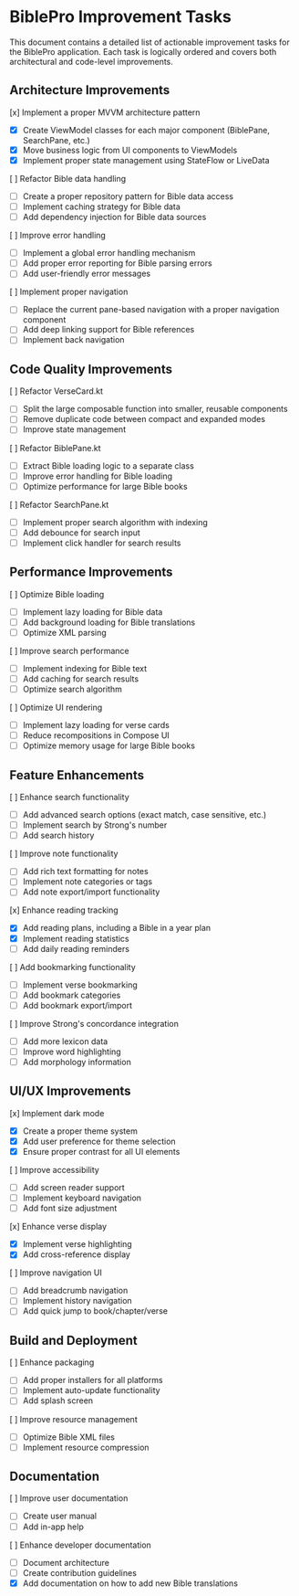 # BiblePro Improvement Tasks

This document contains a detailed list of actionable improvement tasks for the BiblePro application. Each task is logically ordered and covers both architectural and code-level improvements.

## Architecture Improvements

[x] Implement a proper MVVM architecture pattern
   - [x] Create ViewModel classes for each major component (BiblePane, SearchPane, etc.)
   - [x] Move business logic from UI components to ViewModels
   - [x] Implement proper state management using StateFlow or LiveData

[ ] Refactor Bible data handling
   - [ ] Create a proper repository pattern for Bible data access
   - [ ] Implement caching strategy for Bible data
   - [ ] Add dependency injection for Bible data sources

[ ] Improve error handling
   - [ ] Implement a global error handling mechanism
   - [ ] Add proper error reporting for Bible parsing errors
   - [ ] Add user-friendly error messages

[ ] Implement proper navigation
   - [ ] Replace the current pane-based navigation with a proper navigation component
   - [ ] Add deep linking support for Bible references
   - [ ] Implement back navigation

## Code Quality Improvements

[ ] Refactor VerseCard.kt
   - [ ] Split the large composable function into smaller, reusable components
   - [ ] Remove duplicate code between compact and expanded modes
   - [ ] Improve state management

[ ] Refactor BiblePane.kt
   - [ ] Extract Bible loading logic to a separate class
   - [ ] Improve error handling for Bible loading
   - [ ] Optimize performance for large Bible books

[ ] Refactor SearchPane.kt
   - [ ] Implement proper search algorithm with indexing
   - [ ] Add debounce for search input
   - [ ] Implement click handler for search results

## Performance Improvements

[ ] Optimize Bible loading
   - [ ] Implement lazy loading for Bible data
   - [ ] Add background loading for Bible translations
   - [ ] Optimize XML parsing

[ ] Improve search performance
   - [ ] Implement indexing for Bible text
   - [ ] Add caching for search results
   - [ ] Optimize search algorithm

[ ] Optimize UI rendering
   - [ ] Implement lazy loading for verse cards
   - [ ] Reduce recompositions in Compose UI
   - [ ] Optimize memory usage for large Bible books

## Feature Enhancements

[ ] Enhance search functionality
   - [ ] Add advanced search options (exact match, case sensitive, etc.)
   - [ ] Implement search by Strong's number
   - [ ] Add search history

[ ] Improve note functionality
   - [ ] Add rich text formatting for notes
   - [ ] Implement note categories or tags
   - [ ] Add note export/import functionality

[x] Enhance reading tracking
   - [x] Add reading plans, including a Bible in a year plan
   - [x] Implement reading statistics
   - [ ] Add daily reading reminders

[ ] Add bookmarking functionality
   - [ ] Implement verse bookmarking
   - [ ] Add bookmark categories
   - [ ] Add bookmark export/import

[ ] Improve Strong's concordance integration
   - [ ] Add more lexicon data
   - [ ] Improve word highlighting
   - [ ] Add morphology information

## UI/UX Improvements

[x] Implement dark mode
   - [x] Create a proper theme system
   - [x] Add user preference for theme selection
   - [x] Ensure proper contrast for all UI elements

[ ] Improve accessibility
   - [ ] Add screen reader support
   - [ ] Implement keyboard navigation
   - [ ] Add font size adjustment

[x] Enhance verse display
   - [x] Implement verse highlighting
   - [x] Add cross-reference display

[ ] Improve navigation UI
   - [ ] Add breadcrumb navigation
   - [ ] Implement history navigation
   - [ ] Add quick jump to book/chapter/verse

## Build and Deployment

[ ] Enhance packaging
   - [ ] Add proper installers for all platforms
   - [ ] Implement auto-update functionality
   - [ ] Add splash screen

[ ] Improve resource management
   - [ ] Optimize Bible XML files
   - [ ] Implement resource compression

## Documentation

[ ] Improve user documentation
   - [ ] Create user manual
   - [ ] Add in-app help

[ ] Enhance developer documentation
   - [ ] Document architecture
   - [ ] Create contribution guidelines
   - [x] Add documentation on how to add new Bible translations
